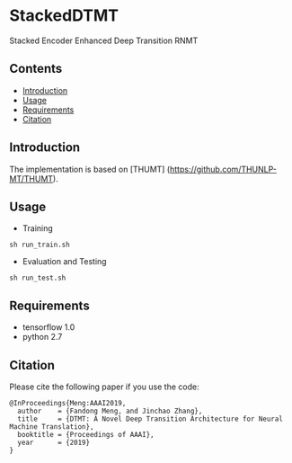 # StackedDTMT
Stacked Encoder Enhanced Deep Transition RNMT

## Contents
* [Introduction](#introduction)
* [Usage](#usage)
* [Requirements](#requirements)
* [Citation](#citation)

## Introduction

The implementation is based on [THUMT] (https://github.com/THUNLP-MT/THUMT).

## Usage
+ Training

```
sh run_train.sh
```

+ Evaluation and Testing

```
sh run_test.sh
```

## Requirements

+ tensorflow 1.0
+ python 2.7 

## Citation

Please cite the following paper if you use the code:

```
@InProceedings{Meng:AAAI2019,
  author    = {Fandong Meng, and Jinchao Zhang},
  title     = {DTMT: A Novel Deep Transition Architecture for Neural Machine Translation},
  booktitle = {Proceedings of AAAI},
  year      = {2019}
}
```
